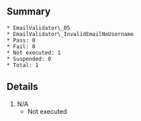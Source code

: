## Summary
	* EmailValidator\_05
	* EmailValidator\_InvalidEmailNoUsername
	* Pass: 0
	* Fail: 0
	* Not executed: 1
	* Suspended: 0
	* Total: 1
## Details
1. N/A
	* Not executed
